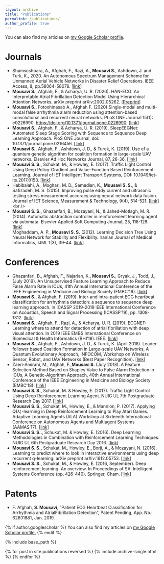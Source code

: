 ```yaml
---
layout: archive
title: "Publications"
permalink: /publications/
author_profile: true
---
```


You can also find my articles on [my Google Scholar profile](https://scholar.google.com/citations?user=f1So9sUAAAAJ&hl=en&oi=ao).

Journals
==========
* Shamsoshoara, A., Afghah, F., Razi, A.,  **Mousavi S.**, Ashdown, J. and Turk, K., 2020. An Autonomous Spectrum Management Scheme for Unmanned Aerial Vehicle Networks in Disaster Relief Operations. IEEE Access, 8, pp.58064-58079. [[link](https://ieeexplore.ieee.org/abstract/document/9046033)]
* **Mousavi S.**, Afghah, F., & Acharya, U. R. (2020). HAN-ECG: An Interpretable Atrial Fibrillation
Detection Model Using Hierarchical Attention Networks. arXiv preprint arXiv:2002.05262. [[Preprint](https://arxiv.org/pdf/2002.05262.pdf)]
* **Mousavi S.**, Fotoohinasab A., Afghah F. (2020) Single-modal and multi-modal false arrhythmia alarm
reduction using attention-based convolutional and recurrent neural networks. PLoS ONE Journal 15(1):
e0226990. https://doi.org/10.1371/journal.pone.0226990. [[link](https://journals.plos.org/plosone/article?id=10.1371/journal.pone.0226990)] <br />
* **Mousavi S.**, Afghah, F., & Acharya, U. R. (2019). SleepEEGNet: Automated Sleep Stage Scoring with
Sequence to Sequence Deep Learning Approach. PloS ONE Journal, doi: 10.1371/journal.pone.0216456. [[link](https://journals.plos.org/plosone/article?id=10.1371/journal.pone.0216456)] <br />
* **Mousavi S.**, Afghah, F., Ashdown, J. D., & Turck, K. (2019). Use of a quantum genetic algorithm for
coalition formation in large-scale UAV networks. Elsevier Ad Hoc Networks Journal, 87, 26-36. [[link](https://www.sciencedirect.com/science/article/abs/pii/S1570870518303044)]<br />
* **Mousavi S. S.**, Schukat, M., & Howley, E. (2017). Traffic Light Control Using Deep Policy-Gradient and
Value-Function Based Reinforcement Learning. Journal of IET Intelligent Transport Systems, DOI:
10.1049/iet-its.2017.0153. [[link](https://ieeexplore.ieee.org/document/8061182)] <br />
* Habibalahi, A., Moghari, M. D., Samadian, K., **Mousavi S. S.**, & Safizadeh, M. S. (2015). Improving
pulse eddy current and ultrasonic testing stress measurement accuracy using neural network data fusion.
Journal of IET Science, Measurement & Technology, 9(4), 514-521. [[link](https://ieeexplore.ieee.org/document/7138680?reload=true&arnumber=7138680&filter%3DAND(p_IS_Number:7138671)=)]<br />
* **Mousavi S. S.**, Ghazanfari, B., Mozayani, N., & Jahed-Motlagh, M. R. (2014). Automatic abstraction
controller in reinforcement learning agent via automata. Elsevier Applied Soft Computing Journal,
25, 118-128. [[link](https://www.sciencedirect.com/science/article/abs/pii/S1568494614004475)]<br />
Moghaddam, A. P., **Mousavi S. S.** (2012). Learning Decision Tree Using Neural Network for Stability
and Flexibility. Iranian Journal of Medical Informatics, IJMI. 1(3), 39-44. [[link](http://ijmi.ir/index.php/IJMI/article/view/25)]

Conferences 
==========
* Ghazanfari, B., Afghah, F., Najarian, K., **Mousavi S.**, Gryak, J., Todd, J., (July 2019). An Unsupervised
Feature Learning Approach to Reduce False Alarm Rate in ICUs, 41th Annual International Conference of
the IEEE Engineering in Medicine and Biology Society (EMBC’19). [[link](https://ieeexplore.ieee.org/abstract/document/8857034?casa_token=XK_H3MGftsUAAAAA:HS7Z4crGI1XisLx4JX233DUzyoL4du6O2fbA2hsvt7IRa7goiVk7H3cY8s7erG51ib5zdqV3lrs)] <br />
* **Mousavi S.**, & Afghah, F. (2019). Inter-and intra-patient ECG heartbeat classification for arrhythmia
detection: a sequence to sequence deep learning approach. In ICASSP 2019-2019 IEEE International
Conference on Acoustics, Speech and Signal Processing (ICASSP’19), pp. 1308-1312. [[link](https://ieeexplore.ieee.org/document/8683140)]<br />
* **Mousavi S.**, Afghah, F., Razi, A., & Acharya, U. R. (2019). ECGNET: Learning where to attend for
detection of atrial fibrillation with deep visual attention. In 2019 IEEE EMBS International Conference on
Biomedical & Health Informatics (BHI’19). IEEE. [[link](https://ieeexplore.ieee.org/document/8834637)] <br />
* **Mousavi S.**, Afghah, F., Ashdown, J. D., & Turck, K. (April 2018). Leader-follower based Coalition
Formation in Large-scale UAV Networks, A Quantum Evolutionary Approach, INFOCOM, Workshop on
Wireless Sensor, Robot, and UAV Networks (Best Paper Recognition). [[link](https://ieeexplore.ieee.org/document/8406915)] <br />
* Zaeri-Amirani, M., Afghah, F.,**Mousavi S.** (July 2018). A Feature Selection Method Based on Shapley
Value to False Alarm Reduction in ICUs, A Genetic-Algorithm Approach, 40th Annual International
Conference of the IEEE Engineering in Medicine and Biology Society (EMBC’18). [[link](https://ieeexplore.ieee.org/document/8512266)] <br />
* **Mousavi S. S.**, Schukat, M. & Howley, E. (2017). Traffic Light Control Using Deep Reinforcement
Learning Agent. NUIG UL 7th Postgraduate Research Day 2017. [[link](https://www.researchgate.net/profile/Sajad_Mousavi6/publication/332220597_Traffic_Light_Control_Using_Deep_Reinforcement_Learning_Agent/links/5ca6ca5c92851c64bd50bd45/Traffic-Light-Control-Using-Deep-Reinforcement-Learning-Agent.pdf)] <br />
* **Mousavi S. S.**, Schukat, M., Howley, E., & Mannion, P. (2017). Applying Q(λ)-learning in Deep
Reinforcement Learning to Play Atari Games. Adaptive Learning Agents (ALA) Workshop at Sixteenth
International Conference on Autonomous Agents and Multiagent Systems (AAMAS’17). [[link](http://ala2017.it.nuigalway.ie/papers/ALA2017_Mousavi.pdf)] <br />
* **Mousavi S. S.**., Schukat, M. & Howley, E. (2016). Deep Learning Methodologies in Combination with
Reinforcement Learning Techniques. NUIG UL 6th Postgraduate Research Day 2016. [[link](https://www.researchgate.net/profile/Sajad_Mousavi6/publication/332220750_Deep_Learning_Methodologies_in_Combination_with_Reinforcement_Learning_Techniques/links/5ca6c8fc92851c64bd50bd17/Deep-Learning-Methodologies-in-Combination-with-Reinforcement-Learning-Techniques.pdf)]<br />
* **Mousavi S. S.**, Schukat, M., Howley, E., Borji, A., & Mozayani, N. (2016). Learning to predict where to
look in interactive environments using deep recurrent q-learning. arXiv preprint arXiv:1612.05753. [[link](https://arxiv.org/pdf/1612.05753.pdf)] <br />
* **Mousavi S. S.**, Schukat, M., & Howley, E. (2016, September). Deep reinforcement learning: An
overview. In Proceedings of SAI Intelligent Systems Conference (pp. 426-440). Springer, Cham. [[link](https://arxiv.org/pdf/1806.08894.pdf)] <br />

Patents
========
* F. Afghah, **S. Mousavi**, ”Patient ECG Heartbeat Classification for Arrhythmia and AtrialFibrillation Detection”, Patent Pending, App.  No.:  62801881, Jan.  2019.


{% if author.googlescholar %}
  You can also find my articles on <u><a href="{{author.googlescholar}}">my Google Scholar profile</a>.</u>
{% endif %}

{% include base_path %}

{% for post in site.publications reversed %}
  {% include archive-single.html %}
{% endfor %}
